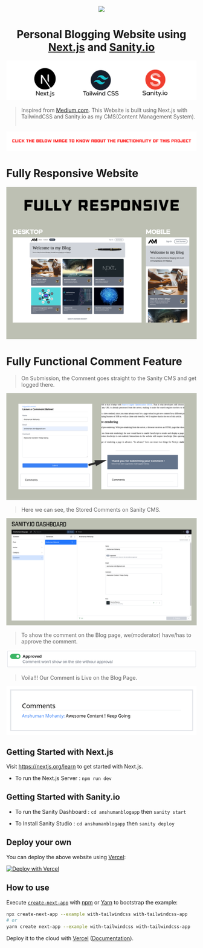 <p align="center">
  <a>
    <img src="https://www.nicepng.com/png/full/363-3634406_am-logo-logo.png" height="128">
    <h1 align="center">Personal Blogging Website using <a href="https://nextjs.org/">Next.js</a> and <a href="https://www.sanity.io/">Sanity.io</a></h1>
  </a>
</p>

![project info banner](github_img/img7.png)


>Inspired from [Medium.com](https://medium.com/). This Website is built using Next.js with TailwindCSS and Sanity.io as my CMS(Content Management System).</br></br>

![click below img](github_img/img9.png)


# Fully Responsive Website

![fully responsive](github_img/img1.png)

# Fully Functional Comment Feature
>On Submission, the Comment goes straight to the Sanity CMS and get logged there.
> 
![comment](github_img/img2.png)

>Here we can see, the Stored Comments on Sanity CMS. 
> 
![sanity cms](github_img/img3.png)

>To show the comment on the Blog page, we(moderator) have/has to approve the comment.  
> 
![approval system](github_img/img4.png)

>Voila!!! Our Comment is Live on the Blog Page.
> 
![display comment](github_img/img6.png)


## Getting Started with Next.js

Visit <a aria-label="next.js learn" href="https://nextjs.org/learn">https://nextjs.org/learn</a> to get started with Next.js.

- To run the Next.js Server : 
<code>npm run dev</code>


## Getting Started with Sanity.io

- To run the Sanity Dashboard : 
<code>cd anshumanblogapp</code> then
 <code>sanity start</code>
 
 - To Install Sanity Studio : 
<code>cd anshumanblogapp</code> then
 <code>sanity deploy</code>


## Deploy your own

You can deploy the above website using [Vercel](https://vercel.com?utm_source=github&utm_medium=readme&utm_campaign=next-example):

[![Deploy with Vercel](https://vercel.com/button)](https://vercel.com/new/git/external?repository-url=https://github.com/vercel/next.js/tree/canary/examples/with-tailwindcss&project-name=with-tailwindcss&repository-name=with-tailwindcss)

## How to use

Execute [`create-next-app`](https://github.com/vercel/next.js/tree/canary/packages/create-next-app) with [npm](https://docs.npmjs.com/cli/init) or [Yarn](https://yarnpkg.com/lang/en/docs/cli/create/) to bootstrap the example:

```bash
npx create-next-app --example with-tailwindcss with-tailwindcss-app
# or
yarn create next-app --example with-tailwindcss with-tailwindcss-app
```

Deploy it to the cloud with [Vercel](https://vercel.com/new?utm_source=github&utm_medium=readme&utm_campaign=next-example) ([Documentation](https://nextjs.org/docs/deployment)).
